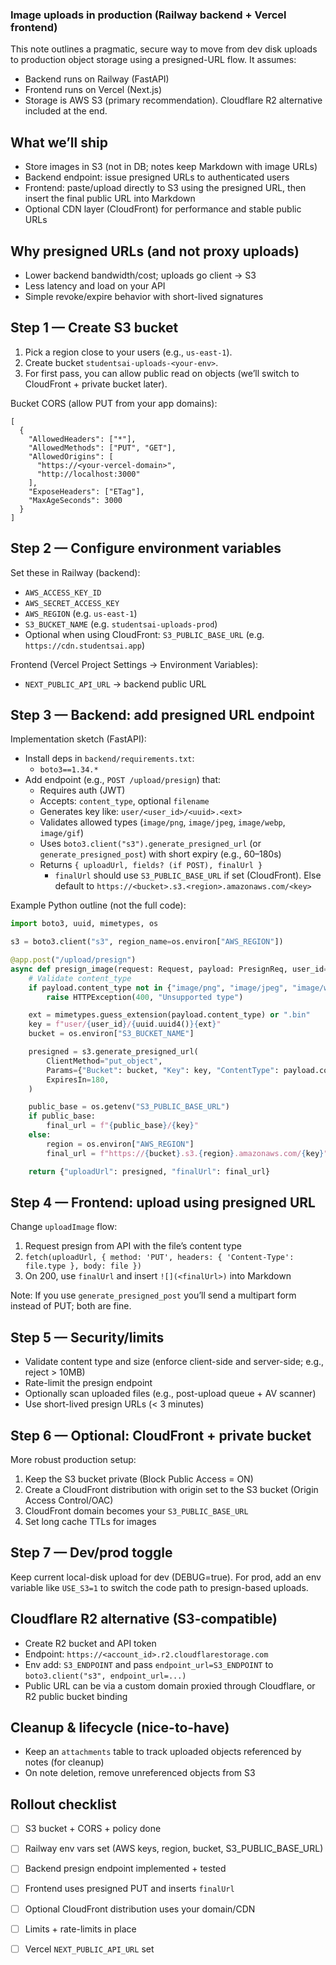 ### Image uploads in production (Railway backend + Vercel frontend)

This note outlines a pragmatic, secure way to move from dev disk uploads to production object storage using a presigned-URL flow. It assumes:
- Backend runs on Railway (FastAPI)
- Frontend runs on Vercel (Next.js)
- Storage is AWS S3 (primary recommendation). Cloudflare R2 alternative included at the end.

## What we’ll ship
- Store images in S3 (not in DB; notes keep Markdown with image URLs)
- Backend endpoint: issue presigned URLs to authenticated users
- Frontend: paste/upload directly to S3 using the presigned URL, then insert the final public URL into Markdown
- Optional CDN layer (CloudFront) for performance and stable public URLs

## Why presigned URLs (and not proxy uploads)
- Lower backend bandwidth/cost; uploads go client → S3
- Less latency and load on your API
- Simple revoke/expire behavior with short-lived signatures

## Step 1 — Create S3 bucket
1. Pick a region close to your users (e.g., `us-east-1`).
2. Create bucket `studentsai-uploads-<your-env>`.
3. For first pass, you can allow public read on objects (we’ll switch to CloudFront + private bucket later).

Bucket CORS (allow PUT from your app domains):
```
[
  {
    "AllowedHeaders": ["*"],
    "AllowedMethods": ["PUT", "GET"],
    "AllowedOrigins": [
      "https://<your-vercel-domain>",
      "http://localhost:3000"
    ],
    "ExposeHeaders": ["ETag"],
    "MaxAgeSeconds": 3000
  }
]
```

## Step 2 — Configure environment variables
Set these in Railway (backend):
- `AWS_ACCESS_KEY_ID`
- `AWS_SECRET_ACCESS_KEY`
- `AWS_REGION` (e.g. `us-east-1`)
- `S3_BUCKET_NAME` (e.g. `studentsai-uploads-prod`)
- Optional when using CloudFront: `S3_PUBLIC_BASE_URL` (e.g. `https://cdn.studentsai.app`)

Frontend (Vercel Project Settings → Environment Variables):
- `NEXT_PUBLIC_API_URL` → backend public URL

## Step 3 — Backend: add presigned URL endpoint
Implementation sketch (FastAPI):
- Install deps in `backend/requirements.txt`:
  - `boto3==1.34.*`
- Add endpoint (e.g., `POST /upload/presign`) that:
  - Requires auth (JWT)
  - Accepts: `content_type`, optional `filename`
  - Generates key like: `user/<user_id>/<uuid>.<ext>`
  - Validates allowed types (`image/png`, `image/jpeg`, `image/webp`, `image/gif`)
  - Uses `boto3.client("s3").generate_presigned_url` (or `generate_presigned_post`) with short expiry (e.g., 60–180s)
  - Returns `{ uploadUrl, fields? (if POST), finalUrl }`
    - `finalUrl` should use `S3_PUBLIC_BASE_URL` if set (CloudFront). Else default to `https://<bucket>.s3.<region>.amazonaws.com/<key>`

Example Python outline (not the full code):
```python
import boto3, uuid, mimetypes, os

s3 = boto3.client("s3", region_name=os.environ["AWS_REGION"])

@app.post("/upload/presign")
async def presign_image(request: Request, payload: PresignReq, user_id=Depends(get_current_user_id)):
    # Validate content_type
    if payload.content_type not in {"image/png", "image/jpeg", "image/webp", "image/gif"}:
        raise HTTPException(400, "Unsupported type")

    ext = mimetypes.guess_extension(payload.content_type) or ".bin"
    key = f"user/{user_id}/{uuid.uuid4()}{ext}"
    bucket = os.environ["S3_BUCKET_NAME"]

    presigned = s3.generate_presigned_url(
        ClientMethod="put_object",
        Params={"Bucket": bucket, "Key": key, "ContentType": payload.content_type},
        ExpiresIn=180,
    )

    public_base = os.getenv("S3_PUBLIC_BASE_URL")
    if public_base:
        final_url = f"{public_base}/{key}"
    else:
        region = os.environ["AWS_REGION"]
        final_url = f"https://{bucket}.s3.{region}.amazonaws.com/{key}"

    return {"uploadUrl": presigned, "finalUrl": final_url}
```

## Step 4 — Frontend: upload using presigned URL
Change `uploadImage` flow:
1. Request presign from API with the file’s content type
2. `fetch(uploadUrl, { method: 'PUT', headers: { 'Content-Type': file.type }, body: file })`
3. On 200, use `finalUrl` and insert `![](<finalUrl>)` into Markdown

Note: If you use `generate_presigned_post` you’ll send a multipart form instead of PUT; both are fine.

## Step 5 — Security/limits
- Validate content type and size (enforce client-side and server-side; e.g., reject > 10MB)
- Rate-limit the presign endpoint
- Optionally scan uploaded files (e.g., post-upload queue + AV scanner)
- Use short-lived presign URLs (< 3 minutes)

## Step 6 — Optional: CloudFront + private bucket
More robust production setup:
1. Keep the S3 bucket private (Block Public Access = ON)
2. Create a CloudFront distribution with origin set to the S3 bucket (Origin Access Control/OAC)
3. CloudFront domain becomes your `S3_PUBLIC_BASE_URL`
4. Set long cache TTLs for images

## Step 7 — Dev/prod toggle
Keep current local-disk upload for dev (DEBUG=true). For prod, add an env variable like `USE_S3=1` to switch the code path to presign-based uploads.

## Cloudflare R2 alternative (S3-compatible)
- Create R2 bucket and API token
- Endpoint: `https://<account_id>.r2.cloudflarestorage.com`
- Env add: `S3_ENDPOINT` and pass `endpoint_url=S3_ENDPOINT` to `boto3.client("s3", endpoint_url=...)`
- Public URL can be via a custom domain proxied through Cloudflare, or R2 public bucket binding

## Cleanup & lifecycle (nice-to-have)
- Keep an `attachments` table to track uploaded objects referenced by notes (for cleanup)
- On note deletion, remove unreferenced objects from S3

## Rollout checklist
- [ ] S3 bucket + CORS + policy done
- [ ] Railway env vars set (AWS keys, region, bucket, S3_PUBLIC_BASE_URL)
- [ ] Backend presign endpoint implemented + tested
- [ ] Frontend uses presigned PUT and inserts `finalUrl`
- [ ] Optional CloudFront distribution uses your domain/CDN
- [ ] Limits + rate-limits in place
- [ ] Vercel `NEXT_PUBLIC_API_URL` set



